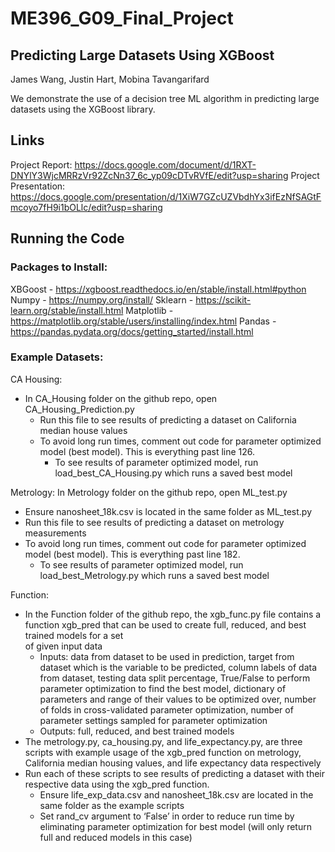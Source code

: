 # ME396_G09_Final_Project

## Predicting Large Datasets Using XGBoost
James Wang, Justin Hart, Mobina Tavangarifard

We demonstrate the use of a decision tree ML algorithm in predicting large datasets using the XGBoost library.

## Links
Project Report: https://docs.google.com/document/d/1RXT-DNYlY3WjcMRRzVr92ZcNn37_6c_yp09cDTvRVfE/edit?usp=sharing 
Project Presentation: https://docs.google.com/presentation/d/1XiW7GZcUZVbdhYx3ifEzNfSAGtFmcoyo7fH9i1bOLlc/edit?usp=sharing

## Running the Code
### Packages to Install:
XBGoost - https://xgboost.readthedocs.io/en/stable/install.html#python 
Numpy - https://numpy.org/install/ 
Sklearn - https://scikit-learn.org/stable/install.html 
Matplotlib - https://matplotlib.org/stable/users/installing/index.html 
Pandas - https://pandas.pydata.org/docs/getting_started/install.html 

### Example Datasets:
CA Housing:
- In CA_Housing folder on the github repo, open CA_Housing_Prediction.py
  - Run this file to see results of predicting a dataset on California median house values
  - To avoid long run times, comment out code for parameter optimized model (best model). This is everything past line 126.
    - To see results of parameter optimized model, run load_best_CA_Housing.py which runs a saved best model
      
Metrology:
In Metrology folder on the github repo, open ML_test.py
  - Ensure nanosheet_18k.csv is located in the same folder as ML_test.py
  - Run this file to see results of predicting a dataset on metrology measurements
  - To avoid long run times, comment out code for parameter optimized model (best model). This is everything past line 182.
    - To see results of parameter optimized model, run load_best_Metrology.py which runs a saved best model

Function:
- In the Function folder of the github repo, the xgb_func.py file contains a function xgb_pred that can be used to create full, reduced, and best trained models for a set   
  of given input data
  - Inputs: data from dataset to be used in prediction, target from dataset which is the variable to be predicted, column labels of data from dataset, testing data split 
    percentage, True/False to perform parameter optimization to find the best model, dictionary of parameters and range of their values to be optimized over, number of 
    folds in cross-validated parameter optimization, number of parameter settings sampled for parameter optimization
  - Outputs: full, reduced, and best trained models
- The metrology.py, ca_housing.py, and life_expectancy.py, are three scripts with example usage of the xgb_pred function on metrology, California median housing values, and 
  life expectancy data respectively
- Run each of these scripts to see results of predicting a dataset with their respective data using the xgb_pred function.
  - Ensure life_exp_data.csv and nanosheet_18k.csv are located in the same folder as the example scripts
  - Set rand_cv argument to ‘False’ in order to reduce run time by eliminating parameter optimization for best model (will only return full and reduced models in this case)

